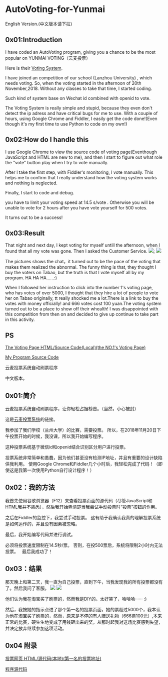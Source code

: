# AutoVoting-for-Yunmai

English Version.(中文版本请下拉)

## 0x01:Introduction
I have coded an AutoVoting program, giving you a chance to be the most popular on YUNMAI VOTING（云麦投票） 

Here is their [Voting System](http://www.mianfeitoupiao.com/).

I have joined an competition of our school (Lanzhou University) , which needs voting. So, when the voting started in the afternoon of 20th November,2018. Without any classes to take that time, I started coding.

Such kind of system base on Wechat id combined with openid to vote.

The Voting System is really simple and stupid, because they even don't detect the ip adress and have critical bugs for me to use. With a couple of hours, using Google Chrome and Fiddler, I easily get the code done!(Even though it's my first time to use Python to code on my own!)
## 0x02:How do I handle this
 I use Google Chrome to view the source code of voting page(Eventhough JavaScript and HTML are new to me), and then I start to figure out what role the "vote" button play when I try to vote manually.

 After I take the first step, with Fiddler's monitoring, I vote manually. This helps me to confirm that I really understand how the voting system works and nothing is neglected.

 Finally, I start to code and debug. 

 you have to limit your voting speed at 14.5 s/vote . Otherwise you will be unable to vote for 2 hours after you have vote yourself for 500 votes.
 
 It turns out to be a success!
## 0x03:Result
That night and next day, I kept voting for myself untill the afternoon, when I found that all my vote was gone. Then I asked the Customer Service.
![](Screenshot_2018-11-21-18-19-28-072_com.tencent.mm.png);
![](mmexport1542795832683.jpg)

The pictures shows the chat，it turned out to be the pace of the voting that makes them realized the abnormal. The funny thing is that, they thought I buy the voters on Tabao, but the truth is that I vote myself all by my program. HA HA HA......:)

When I followed her instruction to click into the number 1's voting page, who has votes of over 5000, I thought that they hire a lot of people to vote her on Tabao originally, tt really shocked me a lot.There is a link to buy the votes with money officially! and 666 votes cost 100 yuan.The voting system turned out to be a place to show off their whealth! I was disappointed with this competition from then on and decided to give up continue to take part in this activity.

## PS
[The Voting Page HTML/Source Code(Local)(the NO.1's Voting Page)](觅冬.html)

[My Program Source Code](AutoVoting-for-Yunmai.py)











云麦投票系统自动刷票程序

中文版本。

## 0x01:简介
云麦投票系统自动刷票程序，让你轻松占据榜首。（当然，小心被封）

这是[云麦投票系统](http://www.mianfeitoupiao.com/)的链接。

我参加了我们学校（兰州大学）的比赛，需要投票。 所以，在2018年11月20日下午投票开始的时候，我没课，所以我开始编写程序。

这种投票系统基于微信id和openid结合识别区分用户进行投票。

投票系统非常简单和愚蠢，因为他们甚至没有检测IP地址，并且有重要的设计缺陷供我利用。 使用Google Chrome和Fiddler几个小时后，我轻松完成了代码！（即使这是我第一次使用Python自行设计程序！）

## 0x02：我的方法
我首先使用谷歌浏览器（F12）来查看投票页面的源代码（尽管JavaScript和HTML我并不熟悉），然后我开始弄清楚当我尝试手动投票时“投票”按钮的作用。

之后在Fiddler的监控下，我尝试手动投票。 这有助于我确认我真的理解投票系统是如何运作的，并且没有因素被忽略。

最后，我开始编写代码并进行调试。

必须将投票速度限制在14.5秒/票。 否则，在投500票后，系统将限制2小时内无法投票。
 
最后我成功了！

## 0x03：结果
那天晚上和第二天，我一直为自己投票，直到下午，当我发现我的所有投票都没有了。然后我问了客服。
![](Screenshot_2018-11-21-18-19-28-072_com.tencent.mm.png)
![](mmexport1542795832683.jpg)

他们认为我在淘宝买了刷票的，然而我是DIY的。太好笑了，哈哈哈······ :)

然后，我按她的指示点进了那个第一名的投票页面，她的票超过5000个，我本认为他在淘宝买了刷票的，然而，原来是不停的有人赠送礼物（666票100元）,本来正常的比赛，硬生生地变成了用钱砸出来的奖。从那时起我对这场比赛感到失望，并决定放弃继续参加这项活动。

## 0x04 附录
[投票网页 HTML/源代码(本地)(第一名的投票地址)](觅冬.html)

[程序源代码](AutoVoting-for-Yunmai.py)
